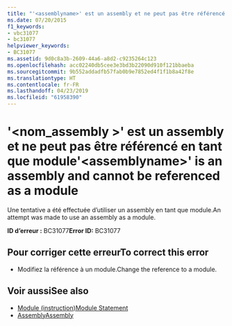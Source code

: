 ```yaml
---
title: "'<assemblyname>' est un assembly et ne peut pas être référencé en tant que module"
ms.date: 07/20/2015
f1_keywords:
- vbc31077
- bc31077
helpviewer_keywords:
- BC31077
ms.assetid: 9d0c8a3b-2609-44a6-a8d2-c9235264c123
ms.openlocfilehash: acc02240db5cee3e3bd3b22090d910f121bbaeba
ms.sourcegitcommit: 9b552addadfb57fab0b9e7852ed4f1f1b8a42f8e
ms.translationtype: HT
ms.contentlocale: fr-FR
ms.lasthandoff: 04/23/2019
ms.locfileid: "61958390"
---
```

# <a name="assemblyname-is-an-assembly-and-cannot-be-referenced-as-a-module"></a><span data-ttu-id="bbb65-102">'\<nom_assembly >' est un assembly et ne peut pas être référencé en tant que module</span><span class="sxs-lookup"><span data-stu-id="bbb65-102">'\<assemblyname>' is an assembly and cannot be referenced as a module</span></span>
<span data-ttu-id="bbb65-103">Une tentative a été effectuée d’utiliser un assembly en tant que module.</span><span class="sxs-lookup"><span data-stu-id="bbb65-103">An attempt was made to use an assembly as a module.</span></span>  
  
 <span data-ttu-id="bbb65-104">**ID d’erreur :** BC31077</span><span class="sxs-lookup"><span data-stu-id="bbb65-104">**Error ID:** BC31077</span></span>  
  
## <a name="to-correct-this-error"></a><span data-ttu-id="bbb65-105">Pour corriger cette erreur</span><span class="sxs-lookup"><span data-stu-id="bbb65-105">To correct this error</span></span>  
  
- <span data-ttu-id="bbb65-106">Modifiez la référence à un module.</span><span class="sxs-lookup"><span data-stu-id="bbb65-106">Change the reference to a module.</span></span>  
  
## <a name="see-also"></a><span data-ttu-id="bbb65-107">Voir aussi</span><span class="sxs-lookup"><span data-stu-id="bbb65-107">See also</span></span>

- [<span data-ttu-id="bbb65-108">Module (instruction)</span><span class="sxs-lookup"><span data-stu-id="bbb65-108">Module Statement</span></span>](../../visual-basic/language-reference/statements/module-statement.md)
- [<span data-ttu-id="bbb65-109">Assembly</span><span class="sxs-lookup"><span data-stu-id="bbb65-109">Assembly</span></span>](../../visual-basic/language-reference/modifiers/assembly.md)
